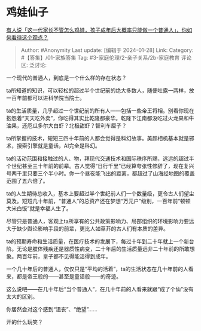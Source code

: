 # 鸡娃仙子
[有人说「这一代家长不管怎么鸡娃，孩子成年后大概率只能做一个普通人」，你如何看待这个观点？](https://www.zhihu.com/question/641217735/answer/3378502520)

> Author: #Anonymity
> Last update: [编辑于 2024-01-28]
> Link:
> Category: #【答集】/01-家族答集
> Tag: #3-家庭伦理/2-亲子关系/2b-家庭教育 
> 评论区:
> 泛讨论:

一个现代的普通人，到底是一个什么样的存在状态？

ta所知道的知识，可以轻松的超过半个世纪前的绝大多数人，随便吐露一两样，放一百年前都可以进科学院当院士。

ta的生活质量，几乎超过一个世纪前的所有人——包括一些帝王将相。别看你现在抱怨着“天天吃外卖”，你吃得其实比乾隆都豪华。乾隆下江南都没吃过火龙果和牛油果，还厄瓜多尔大白虾？北极甜虾？智利车厘子？

ta所掌握的技术，短短三四十年前的人都会觉得是科幻故事。美颜相机基本就是邪术，搜索引擎就是童话，AI完全是科幻。

ta的活动范围和接触过的人、物，拜现代交通技术和国际秩序所赐，远远的超过半个世纪甚至三十年前的前辈。古人觉得“日行千里”已经算夸张性修辞了，现在复兴号两千里只要三个半小时。你一个昼夜能飞出的距离，都超过了山海经地图的覆盖范围了五六倍了。

ta的人生期待总收入，基本上要超过半个世纪前人们一个数量级，更令古人们望尘莫及。短短几十年前，“普通人”的总资产还在梦想“万元户”级别，一百年前“顿顿大米白饭”就是幸福人生了。

尽管只是普通人，客观上ta所享有的公共政策影响力、局部组织的环境影响力要远大于缺少舆论影响手段的前辈，更比人如草芥的古人们有本质的差异。

ta的预期寿命和生活质量，在医疗技术的发展下，每过十年到二十年就上一个新台阶。无论是肢体残疾还是器质性病变，二十年后的生活质量远非二十年前的所敢想象。两百年前，皇子都不见得能活得到成年。

一个几十年后的普通人，仅仅只是“平均的活着”，ta的生活状态在几十年前的人看来，都是帝王般的——甚至是童话般——的奇迹。

这么说吧——在几十年后“当个普通人”，在几十年前的人看来就跟“成了个仙”没有太大的区别。

你居然会对这个感到“沮丧”、“绝望”……

开的什么玩笑？